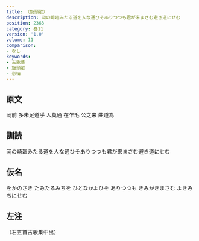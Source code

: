 ```yaml
---
title: （旋頭歌）
description: 岡の崎廻みたる道を人な通ひそありつつも君が来まさむ避き道にせむ
position: 2363
category: 巻11
version: '1.0'
volume: 11
comparison:
- なし
keywords:
- 古歌集
- 旋頭歌
- 恋情
---
```


## 原文

岡前 多未足道乎 人莫通 在乍毛 公之来 曲道為

## 訓読

岡の崎廻みたる道を人な通ひそありつつも君が来まさむ避き道にせむ

## 仮名

をかのさき たみたるみちを ひとなかよひそ ありつつも きみがきまさむ よきみちにせむ

## 左注

（右五首古歌集中出）
